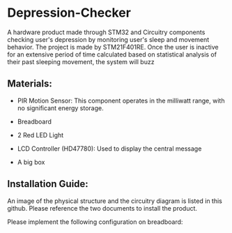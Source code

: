 # Depression-Checker

A hardware product made through STM32 and Circuitry components checking user's depression by monitoring user's sleep and movement behavior. The project is made by STM21F401RE. Once the user is inactive for an extensive period of time calculated based on statistical 
analysis of their past sleeping movement, the system will buzz

## Materials:

- PIR Motion Sensor: This component operates in the milliwatt range, with no significant energy storage.

- Breadboard

- 2 Red LED Light

- LCD Controller (HD47780): Used to display the central message

- A big box

## Installation Guide:

An image of the physical structure and the circuitry diagram is listed in this github. Please reference the two documents to install the product.

Please implement the following configuration on breadboard:


